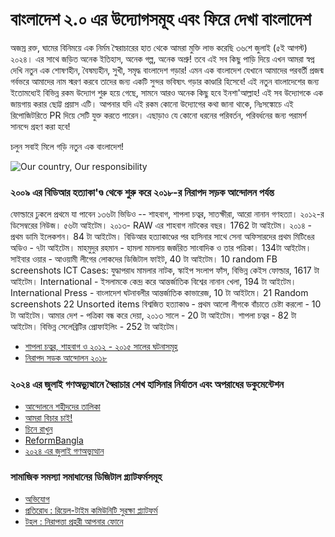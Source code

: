 # বাংলাদেশ ২.০ এর উদ্যোগসমূহ এবং ফিরে দেখা বাংলাদেশ

অজস্র রক্ত, ঘামের বিনিময়ে এক নির্মম স্বৈরাচারের হাত থেকে আমরা মুক্তি লাভ করেছি ৩৬শে জুলাই (৫ই আগস্ট) ২০২৪। এর সাথে জড়িত অনেক ইতিহাস, অনেক গল্প, অনেক অশ্রু!
তবে এই সব কিছু পাড়ি দিয়ে এখন আমরা স্বপ্ন দেখি নতুন এক শোষণহীন, বৈষম্যহীন, সুখী, সমৃদ্ধ বাংলাদেশ গড়ার!
এমন এক বাংলাদেশ যেখানে আমাদের পরবর্তী প্রজন্ম গর্বভরে আমাদের নাম স্মরণ করবে তাদের জন্য একটি সুন্দর ভবিষ্যৎ গড়ার কাণ্ডারি হিসেবে!
এই নতুন বাংলাদেশের জন্য ইতোমধ্যেই বিভিন্ন রকম উদ্যোগ শুরু হয়ে গেছে, সামনে আরও অনেক কিছু হবে ইনশা'আল্লাহ!
এই সব উদ্যোগকে এক জায়গায় করার ছোট্ট প্রয়াস এটি।
আপনার যদি এই রকম কোনো উদ্যোগের কথা জানা থাকে, নিঃসঙ্কোচে এই রিপোজিটরিতে PR দিয়ে সেটি যুক্ত করতে পারেন। এছাড়াও যে কোনো ধরনের পরিবর্তন, পরিবর্ধনের জন্য পরামর্শ সানন্দে গ্রহণ করা হবে!

চলুন সবাই মিলে গড়ি নতুন এক বাংলাদেশ!

![Our country, Our responsibility](./images/banner.jpeg)

### ২০০৯ এর বিডিআর হত্যাকা'ণ্ড থেকে শুরু করে ২০১৮-র নিরাপদ সড়ক আন্দোলন পর্যন্ত

ফোল্ডারে ঢুকলে প্রথমে যা পাবেন
১৩৬টা ভিডিও -- শাহবাগ, শাপলা চত্বর, সাতক্ষীরা, আরো নানান গণহত্যা।
২০১২-র ডিসেম্বরের নিউজ। ৫৬টা আইটেম।
২০১৩- RAW এর শাহবাগ নাটকের বছর। 1762 টা আইটেম।
২০১৪ - প্রথম ডামি ইলেকশন। 84 টা আইটেম।
বিডিআর হত্যাকাণ্ডের পর হাসিনার সাথে সেনা অফিসারদের প্রথম মিটিঙের অডিও - ৭টা আইটেম।
মাহমুদুর রহমান - হামলা মামলায় জর্জরিত সাংবাদিক ও তার পত্রিকা। 134টা আইটেম।
সাইবার ওয়ার - আওয়ামী লীগের লোকদের ডিজিটাল ফাইট, 40 টা আইটেম।
10 random FB screenshots
ICT Cases: যুদ্ধাপরাধ মামলার নাটক, স্কাইপ সংলাপ ফাঁস, বিভিন্ন কেইস ফোল্ডার, 1617 টা আইটেম।
International - ইসলামকে কেন্দ্র করে আন্তর্জাতিক বিশ্বের নানান খেলা, 194 টা আইটেম।
International Press - বাংলাদেশ ঘটনাবলীর আন্তর্জাতিক কাভারেজ, 10 টা আইটমে।
21 Random screenshots
22 Unsorted items
বিশ্বজিত হত্যাকাণ্ড - প্রথম আলো লীগকে বাঁচাতে চেষ্টা করলো - 10 টা আইটেম।
আমার দেশ - পত্রিকা বন্ধ করে দেয়া, ২০১৩ সালে - 20 টা আইটেম।
শাপলা চত্বর - 82 টা আইটেম।
বিভিন্ন সেলেব্রিটির প্রোফাইলিং - 252 টা আইটেম।

- [শাপলা চত্বর, শাহবাগ ও ২০১২ - ২০১৫ সালের ঘটনাসমূহ](https://drive.google.com/drive/folders/1pxUGnNz1IszTnrxc8cJq8BkLzKV1SzLV?usp=drive_link)
- [নিরাপদ সড়ক আন্দোলন ২০১৮](https://drive.google.com/drive/folders/1CisTAbKLKfWUkL_ZtfOAKn7UBBxcyQiU?usp=drive_link)

### ২০২৪ এর জুলাই গণঅভ্যুত্থানে স্বৈরাচার শেখ হাসিনার নির্যাতন এবং অপরাধের ডকুমেন্টেশন

- [আন্দোলনে শহীদদের তালিকা](https://shohid.info)
- [আমরা বিচার চাই!](https://www.amrabicharchai.com)
- [চিনে রাখুন](https://chinerakhun.com)
- [ReformBangla](https://reformbangla.com)
- [২০২৪ এর জুলাই গণঅভ্যুত্থান](https://drive.google.com/drive/folders/1mLlGDTThKClrNRoL8VuR8talk_r5sxlM?usp=drive_link)

### সামাজিক সমস্যা সমাধানের ডিজিটাল প্ল্যাটফর্মসমূহ

- [অভিযোগ](https://www.ovijog.net)
- [প্রতিরোধ : রিয়েল-টাইম কমিউনিটি সুরক্ষা প্ল্যাটফর্ম](https://protirodh.net)
- [টহল : নিরাপত্তা প্রহরী আপনার ফোনে](https://www.toholapp.com)
